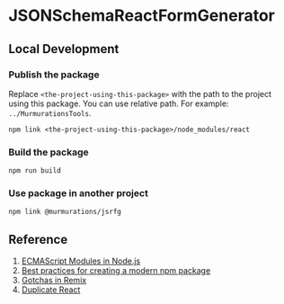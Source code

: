 # JSONSchemaReactFormGenerator
## Local Development
### Publish the package
Replace `<the-project-using-this-package>` with the path to the project using this package. You can use relative path. For example: `../MurmurationsTools`.
```
npm link <the-project-using-this-package>/node_modules/react
```
### Build the package
```
npm run build
```
### Use package in another project
```
npm link @murmurations/jsrfg
```
## Reference
1. [ECMAScript Modules in Node.js](https://www.typescriptlang.org/docs/handbook/esm-node.html)
2. [Best practices for creating a modern npm package](https://snyk.io/blog/best-practices-create-modern-npm-package/)
3. [Gotchas in Remix](https://remix.run/docs/en/main/pages/gotchas)
4. [Duplicate React](https://legacy.reactjs.org/warnings/invalid-hook-call-warning.html#duplicate-react)
